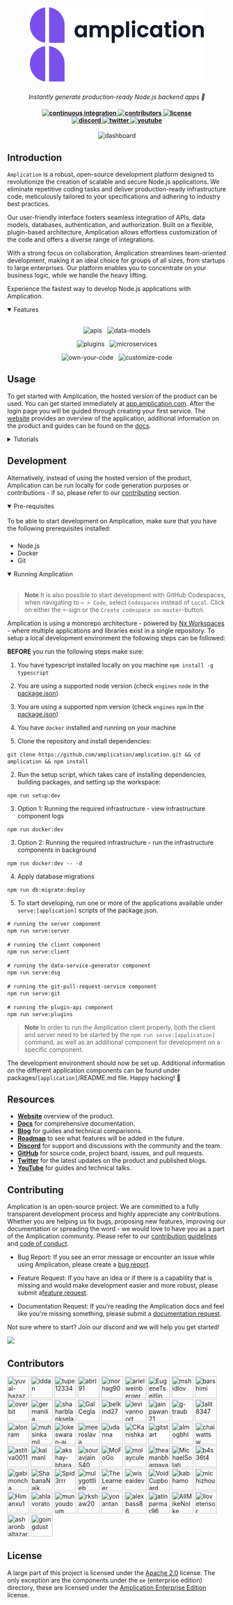 <h1 align="center">
    <a href="https://amplication.com/#gh-light-mode-only">
    <img src="./.github/assets/amplication-logo-light-mode.svg">
    </a>
    <a href="https://amplication.com/#gh-dark-mode-only">
    <img src="./.github/assets/amplication-logo-dark-mode.svg">
    </a>
</h1>

<p align="center">
  <i align="center">Instantly generate production-ready Node.js backend apps 🚀</i>
</p>

<h4 align="center">
  <a href="https://github.com/amplication/amplication/actions/workflows/ci.yml">
    <img src="https://img.shields.io/github/actions/workflow/status/amplication/amplication/ci.yml?branch=master&label=pipeline&style=flat-square" alt="continuous integration" style="height: 20px;">
  </a>
  <a href="https://github.com/amplication/amplication/graphs/contributors">
    <img src="https://img.shields.io/github/contributors-anon/amplication/amplication?color=yellow&style=flat-square" alt="contributors" style="height: 20px;">
  </a>
  <a href="https://opensource.org/licenses/Apache-2.0">
    <img src="https://img.shields.io/badge/apache%202.0-blue.svg?style=flat-square&label=license" alt="license" style="height: 20px;">
  </a>
  <br>
  <a href="https://amplication.com/discord">
    <img src="https://img.shields.io/badge/discord-7289da.svg?style=flat-square&logo=discord" alt="discord" style="height: 20px;">
  </a>
  <a href="https://twitter.com/amplication">
    <img src="https://img.shields.io/twitter/follow/amplication?style=social" alt="twitter" style="height: 20px;">
  </a>
  <a href="https://www.youtube.com/c/Amplicationcom">
    <img src="https://img.shields.io/badge/youtube-d95652.svg?style=flat-square&logo=youtube" alt="youtube" style="height: 20px;">
  </a>
</h4>



<p align="center">
    <img src="https://github.com/amplication/amplication/assets/73097785/c7ed2bbc-8954-46a1-a520-91a4711a9320.png" alt="dashboard"/>
</p>

## Introduction

`Amplication` is a robust, open-source development platform designed to revolutionize the creation of scalable and secure Node.js applications. We eliminate repetitive coding tasks and deliver production-ready infrastructure code, meticulously tailored to your specifications and adhering to industry best practices.

Our user-friendly interface fosters seamless integration of APIs, data models, databases, authentication, and authorization. Built on a flexible, plugin-based architecture, Amplication allows effortless customization of the code and offers a diverse range of integrations.

With a strong focus on collaboration, Amplication streamlines team-oriented development, making it an ideal choice for groups of all sizes, from startups to large enterprises. Our platform enables you to concentrate on your business logic, while we handle the heavy lifting.

Experience the fastest way to develop Node.js applications with Amplication.

<details open>
<summary>
 Features
</summary> <br />

<p align="center">
    <img width="49%" src="https://github.com/amplication/amplication/assets/73097785/9908a54a-7d49-4dbb-8f5e-3e99b7cadf30.png" alt="apis"/>
&nbsp;
    <img width="49%" src="https://github.com/amplication/amplication/assets/73097785/ff406403-27f7-42b5-9569-d011432f16e5.png" alt="data-models"/>
</p>

<p align="center">
    <img width="49%" src="https://github.com/amplication/amplication/assets/73097785/62c8d533-8475-4290-abc8-c433c095e68a.png" alt="plugins"/>
&nbsp;
    <img width="49%" src="https://github.com/amplication/amplication/assets/73097785/9c67a354-a06f-47d1-a118-ab89b775bf91.png" alt="microservices"/>
</p> 
    
<p align="center">
    <img width="49%" src="https://github.com/amplication/amplication/assets/73097785/a51e166b-07ec-4c80-99ed-8792a81c4064.png" alt="own-your-code"/>
&nbsp;
    <img width="49%" src="https://github.com/amplication/amplication/assets/73097785/1cca9721-b8d6-425b-a1a9-d10d3cdcc9b8.png" alt="customize-code"/>
</p>
    
</details>

## Usage 

To get started with Amplication, the hosted version of the product can be used. You can get started immediately at [app.amplication.com](https://app.amplication.com). After the login page you will be guided through creating your first service. The [website](https://amplication.com) provides an overview of the application, additional information on the product and guides can be found on the [docs](https://docs.amplication.com).

<details>
<summary>
  Tutorials
</summary> <br />

- [To-do application using Amplication and Angular](https://docs.amplication.com/tutorials/angular-todos)
- [To-do application using Amplication and React](https://docs.amplication.com/tutorials/react-todos)
</details>

## Development

Alternatively, instead of using the hosted version of the product, Amplication can be run locally for code generation purposes or contributions - if so, please refer to our [contributing](#contributing_anchor) section.

<details open>
<summary>
Pre-requisites
</summary> <br />
To be able to start development on Amplication, make sure that you have the following prerequisites installed:

###

- Node.js
- Docker
- Git
</details>

<details open>
<summary>
Running Amplication
</summary> <br />

> **Note**
> It is also possible to start development with GitHub Codespaces, when navigating to `< > Code`, select `Codespaces` instead of `Local`. Click on either the `+`-sign or the `Create codespace on master`-button.

Amplication is using a monorepo architecture - powered by <a href="https://nx.dev">Nx Workspaces</a> - where multiple applications and libraries exist in a single repository. To setup a local development environment the following steps can be followed:

**BEFORE** you run the following steps make sure:
1. You have typescript installed locally on you machine ```npm install -g typescript```
2. You are using a supported node version (check `engines` `node` in the [package.json](./package.json))
3. You are using a supported npm version (check `engines` `npm` in the [package.json](./package.json))
4. You have `docker` installed and running on your machine


1. Clone the repository and install dependencies:
```shell
git clone https://github.com/amplication/amplication.git && cd amplication && npm install
```

2. Run the setup script, which takes care of installing dependencies, building packages, and setting up the workspace:
```shell
npm run setup:dev
```

3. Option 1: Running the required infrastructure - view infrastructure component logs


```shell
npm run docker:dev
```
3. Option 2: Running the required infrastructure - run the infrastructure components in background
```shell
npm run docker:dev -- -d
```

4. Apply database migrations
```shell
npm run db:migrate:deploy
```

5. To start developing, run one or more of the applications available under `serve:[application]` scripts of the package.json.

```shell
# running the server component
npm run serve:server

# running the client component
npm run serve:client

# running the data-service-generator component
npm run serve:dsg

# running the git-pull-request-service component
npm run serve:git

# running the plugin-api component
npm run serve:plugins
```

> **Note**
> In order to run the Amplication client properly, both the client and server need to be started by the `npm run serve:[application]` command, as well as an additional component for development on a specific component.

The development environment should now be set up. Additional information on the different application components can be found under packages/`[application]`/README.md file. Happy hacking! 👾
</details>

## Resources

- **[Website](https://amplication.com)** overview of the product.
- **[Docs](https://docs.amplication.com)** for comprehensive documentation.
- **[Blog](https://amplication.com/blog)** for guides and technical comparisons.
- **[Roadmap](https://amplication.com/#roadmap)** to see what features will be added in the future.
- **[Discord](https://amplication.com/discord)** for support and discussions with the community and the team.
- **[GitHub](https://github.com/amplication/amplication)** for source code, project board, issues, and pull requests.
- **[Twitter](https://twitter.com/amplication)** for the latest updates on the product and published blogs.
- **[YouTube](https://www.youtube.com/c/Amplicationcom)** for guides and technical talks.

<a name="contributing_anchor"></a>
## Contributing

Amplication is an open-source project. We are committed to a fully transparent development process and highly appreciate any contributions. Whether you are helping us fix bugs, proposing new features, improving our documentation or spreading the word - we would love to have you as a part of the Amplication community. Please refer to our [contribution guidelines](./CONTRIBUTING.md) and [code of conduct](./CODE_OF_CONDUCT.md).

- Bug Report: If you see an error message or encounter an issue while using Amplication, please create a [bug report](https://github.com/amplication/amplication/issues/new?assignees=&labels=type%3A+bug&template=bug.yaml&title=%F0%9F%90%9B+Bug+Report%3A+).

- Feature Request: If you have an idea or if there is a capability that is missing and would make development easier and more robust, please submit a[feature request](https://github.com/amplication/amplication/issues/new?assignees=&labels=type%3A+feature+request&template=feature.yml).

- Documentation Request: If you're reading the Amplication docs and feel like you're missing something, please submit a [documentation request](https://github.com/amplication/amplication/issues/new?assignees=&labels=type%3A+docs&template=documentation-request.yaml&title=%F0%9F%93%96+Documentation%3A+).

Not sure where to start? Join our discord and we will help you get started!

<a href="https://amplication.com/discord"><img src="https://amplication.com/images/discord_banner_purple.svg" /></a>

## Contributors

<!---
npx contributer-faces --exclude "*bot*" --limit 70 --repo "https://github.com/amplication/amplication"

change the height and width for each of the contributors from 80 to 50.
--->

[//]: contributor-faces
<a href="https://github.com/yuval-hazaz"><img src="https://avatars.githubusercontent.com/u/43705455?v=4" title="yuval-hazaz" width="50" height="50"></a>
<a href="https://github.com/iddan"><img src="https://avatars.githubusercontent.com/u/12671072?v=4" title="iddan" width="50" height="50"></a>
<a href="https://github.com/tupe12334"><img src="https://avatars.githubusercontent.com/u/61761153?v=4" title="tupe12334" width="50" height="50"></a>
<a href="https://github.com/abrl91"><img src="https://avatars.githubusercontent.com/u/39680385?v=4" title="abrl91" width="50" height="50"></a>
<a href="https://github.com/morhag90"><img src="https://avatars.githubusercontent.com/u/97830649?v=4" title="morhag90" width="50" height="50"></a>
<a href="https://github.com/arielweinberger"><img src="https://avatars.githubusercontent.com/u/4976416?v=4" title="arielweinberger" width="50" height="50"></a>
<a href="https://github.com/EugeneTseitlin"><img src="https://avatars.githubusercontent.com/u/6080188?v=4" title="EugeneTseitlin" width="50" height="50"></a>
<a href="https://github.com/mshidlov"><img src="https://avatars.githubusercontent.com/u/91742238?v=4" title="mshidlov" width="50" height="50"></a>
<a href="https://github.com/barshimi"><img src="https://avatars.githubusercontent.com/u/4712526?v=4" title="barshimi" width="50" height="50"></a>
<a href="https://github.com/overbit"><img src="https://avatars.githubusercontent.com/u/2861984?v=4" title="overbit" width="50" height="50"></a>
<a href="https://github.com/germanilia"><img src="https://avatars.githubusercontent.com/u/34738985?v=4" title="germanilia" width="50" height="50"></a>
<a href="https://github.com/shaharblanksela"><img src="https://avatars.githubusercontent.com/u/91251849?v=4" title="shaharblanksela" width="50" height="50"></a>
<a href="https://github.com/GalCegla"><img src="https://avatars.githubusercontent.com/u/62651890?v=4" title="GalCegla" width="50" height="50"></a>
<a href="https://github.com/belkind27"><img src="https://avatars.githubusercontent.com/u/71218434?v=4" title="belkind27" width="50" height="50"></a>
<a href="https://github.com/levivannoort"><img src="https://avatars.githubusercontent.com/u/73097785?v=4" title="levivannoort" width="50" height="50"></a>
<a href="https://github.com/jainpawan21"><img src="https://avatars.githubusercontent.com/u/39362422?v=4" title="jainpawan21" width="50" height="50"></a>
<a href="https://github.com/g-traub"><img src="https://avatars.githubusercontent.com/u/33841027?v=4" title="g-traub" width="50" height="50"></a>
<a href="https://github.com/lalit8347"><img src="https://avatars.githubusercontent.com/u/74647848?v=4" title="lalit8347" width="50" height="50"></a>
<a href="https://github.com/alonram"><img src="https://avatars.githubusercontent.com/u/40050499?v=4" title="alonram" width="50" height="50"></a>
<a href="https://github.com/muhsinkamil"><img src="https://avatars.githubusercontent.com/u/62111075?v=4" title="muhsinkamil" width="50" height="50"></a>
<a href="https://github.com/lokeswaran-aj"><img src="https://avatars.githubusercontent.com/u/74011196?v=4" title="lokeswaran-aj" width="50" height="50"></a>
<a href="https://github.com/meeroslava"><img src="https://avatars.githubusercontent.com/u/20791516?v=4" title="meeroslava" width="50" height="50"></a>
<a href="https://github.com/udanna"><img src="https://avatars.githubusercontent.com/u/8627181?v=4" title="udanna" width="50" height="50"></a>
<a href="https://github.com/CKanishka"><img src="https://avatars.githubusercontent.com/u/30779692?v=4" title="CKanishka" width="50" height="50"></a>
<a href="https://github.com/gitstart"><img src="https://avatars.githubusercontent.com/u/1501599?v=4" title="gitstart" width="50" height="50"></a>
<a href="https://github.com/almogbhl"><img src="https://avatars.githubusercontent.com/u/32982671?v=4" title="almogbhl" width="50" height="50"></a>
<a href="https://github.com/chaiwattsw"><img src="https://avatars.githubusercontent.com/u/30198386?v=4" title="chaiwattsw" width="50" height="50"></a>
<a href="https://github.com/astitva0011"><img src="https://avatars.githubusercontent.com/u/113434018?v=4" title="astitva0011" width="50" height="50"></a>
<a href="https://github.com/kalmanl"><img src="https://avatars.githubusercontent.com/u/9283404?v=4" title="kalmanl" width="50" height="50"></a>
<a href="https://github.com/akshay-bharadva"><img src="https://avatars.githubusercontent.com/u/52954931?v=4" title="akshay-bharadva" width="50" height="50"></a>
<a href="https://github.com/souravjain540"><img src="https://avatars.githubusercontent.com/u/53312820?v=4" title="souravjain540" width="50" height="50"></a>
<a href="https://github.com/MoFoGo"><img src="https://avatars.githubusercontent.com/u/96979533?v=4" title="MoFoGo" width="50" height="50"></a>
<a href="https://github.com/molaycule"><img src="https://avatars.githubusercontent.com/u/20028628?v=4" title="molaycule" width="50" height="50"></a>
<a href="https://github.com/theamanbhargava"><img src="https://avatars.githubusercontent.com/u/23207069?v=4" title="theamanbhargava" width="50" height="50"></a>
<a href="https://github.com/MichaelSolati"><img src="https://avatars.githubusercontent.com/u/11811422?v=4" title="MichaelSolati" width="50" height="50"></a>
<a href="https://github.com/b4s36t4"><img src="https://avatars.githubusercontent.com/u/59088937?v=4" title="b4s36t4" width="50" height="50"></a>
<a href="https://github.com/gabimoncha"><img src="https://avatars.githubusercontent.com/u/39256258?v=4" title="gabimoncha" width="50" height="50"></a>
<a href="https://github.com/ShabanaNaik"><img src="https://avatars.githubusercontent.com/u/76608039?v=4" title="ShabanaNaik" width="50" height="50"></a>
<a href="https://github.com/Spid3rrr"><img src="https://avatars.githubusercontent.com/u/38404399?v=4" title="Spid3rrr" width="50" height="50"></a>
<a href="https://github.com/mulygottlieb"><img src="https://avatars.githubusercontent.com/u/1912933?v=4" title="mulygottlieb" width="50" height="50"></a>
<a href="https://github.com/TheLearneer"><img src="https://avatars.githubusercontent.com/u/23402178?v=4" title="TheLearneer" width="50" height="50"></a>
<a href="https://github.com/wiseaidev"><img src="https://avatars.githubusercontent.com/u/62179149?v=4" title="wiseaidev" width="50" height="50"></a>
<a href="https://github.com/VoidCupboard"><img src="https://avatars.githubusercontent.com/u/82395440?v=4" title="VoidCupboard" width="50" height="50"></a>
<a href="https://github.com/kabhamo"><img src="https://avatars.githubusercontent.com/u/74118584?v=4" title="kabhamo" width="50" height="50"></a>
<a href="https://github.com/michizhou"><img src="https://avatars.githubusercontent.com/u/33012425?v=4" title="michizhou" width="50" height="50"></a>
<a href="https://github.com/Himanxu1"><img src="https://avatars.githubusercontent.com/u/80101755?v=4" title="Himanxu1" width="50" height="50"></a>
<a href="https://github.com/ahlavorato"><img src="https://avatars.githubusercontent.com/u/114295834?v=4" title="ahlavorato" width="50" height="50"></a>
<a href="https://github.com/munyoudoum"><img src="https://avatars.githubusercontent.com/u/60089135?v=4" title="munyoudoum" width="50" height="50"></a>
<a href="https://github.com/rkshaw20"><img src="https://avatars.githubusercontent.com/u/73245914?v=4" title="rkshaw20" width="50" height="50"></a>
<a href="https://github.com/yonantan"><img src="https://avatars.githubusercontent.com/u/9935021?v=4" title="yonantan" width="50" height="50"></a>
<a href="https://github.com/alexbass86"><img src="https://avatars.githubusercontent.com/u/96179897?v=4" title="alexbass86" width="50" height="50"></a>
<a href="https://github.com/jatinparmar96"><img src="https://avatars.githubusercontent.com/u/15108177?v=4" title="jatinparmar96" width="50" height="50"></a>
<a href="https://github.com/AllMikeNoIke"><img src="https://avatars.githubusercontent.com/u/20914059?v=4" title="AllMikeNoIke" width="50" height="50"></a>
<a href="https://github.com/ilovetensor"><img src="https://avatars.githubusercontent.com/u/96976448?v=4" title="ilovetensor" width="50" height="50"></a>
<a href="https://github.com/asharonbaltazar"><img src="https://avatars.githubusercontent.com/u/58940073?v=4" title="asharonbaltazar" width="50" height="50"></a>
<a href="https://github.com/goingdust"><img src="https://avatars.githubusercontent.com/u/87334449?v=4" title="goingdust" width="50" height="50"></a>

[//]: contributor-faces

## License

A large part of this project is licensed under the [Apache 2.0](./LICENSE) license. The only exception are the components under the `ee` (enterprise edition) directory, these are licensed under the [Amplication Enterprise Edition](./ee/LICENSE) license.
